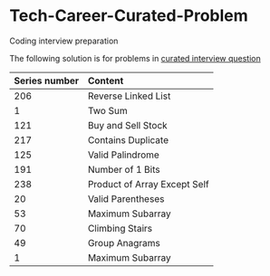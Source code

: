 # Tech-Career-Curated-Problem
Coding interview preparation 

The following solution is for problems in [curated interview question](https://www.teamblind.com/post/New-Year-Gift---Curated-List-of-Top-75-LeetCode-Questions-to-Save-Your-Time-OaM1orEU)

| Series number | Content |
| :--| :--|
| 206 | Reverse Linked List |
| 1 | Two Sum |
| 121 | Buy and Sell Stock |
| 217 | Contains Duplicate | 
| 125 | Valid Palindrome |
| 191 | Number of 1 Bits |
| 238 | Product of Array Except Self |
| 20  | Valid Parentheses | 
| 53  | Maximum Subarray |
| 70 | Climbing Stairs |
| 49 | Group Anagrams |
| 1 | Maximum Subarray |

